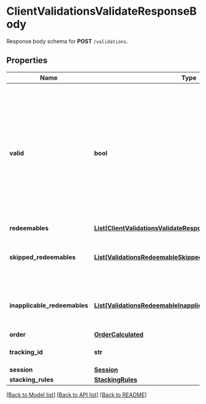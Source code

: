 # ClientValidationsValidateResponseBody

Response body schema for **POST** `/validations`.

## Properties

Name | Type | Description | Notes
------------ | ------------- | ------------- | -------------
**valid** | **bool** | The result of the validation. It takes all of the redeemables into account and returns a &#x60;false&#x60; if at least one redeemable is inapplicable. Returns &#x60;true&#x60; if all redeemables are applicable. | [optional] 
**redeemables** | [**List[ClientValidationsValidateResponseBodyRedeemablesItem]**](ClientValidationsValidateResponseBodyRedeemablesItem.md) |  | [optional] 
**skipped_redeemables** | [**List[ValidationsRedeemableSkipped]**](ValidationsRedeemableSkipped.md) | Lists validation results of each skipped redeemable. | [optional] 
**inapplicable_redeemables** | [**List[ValidationsRedeemableInapplicable]**](ValidationsRedeemableInapplicable.md) | Lists validation results of each inapplicable redeemable. | [optional] 
**order** | [**OrderCalculated**](OrderCalculated.md) |  | [optional] 
**tracking_id** | **str** | Hashed customer source ID. | [optional] 
**session** | [**Session**](Session.md) |  | [optional] 
**stacking_rules** | [**StackingRules**](StackingRules.md) |  | 

[[Back to Model list]](../README.md#documentation-for-models) [[Back to API list]](../README.md#documentation-for-api-endpoints) [[Back to README]](../README.md)


